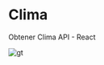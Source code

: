 # Clima
Obtener Clima API - React

![gt](https://user-images.githubusercontent.com/105619330/199228671-fefcedf8-4b03-4653-8e09-d5da3ce210ff.png)
